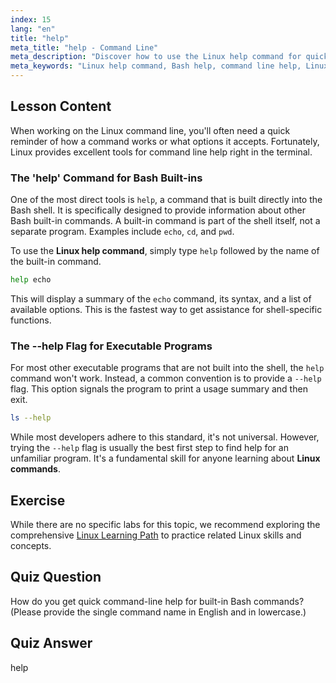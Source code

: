 ```yaml
---
index: 15
lang: "en"
title: "help"
meta_title: "help - Command Line"
meta_description: "Discover how to use the Linux help command for quick assistance in your terminal. This Bash tutorial explains how to get help for built-in shell commands and use the --help flag for other Linux programs."
meta_keywords: "Linux help command, Bash help, command line help, Linux commands, beginner Linux, Linux tutorial, Bash tutorial, shell built-in, command line assistance"
---
```


## Lesson Content

When working on the Linux command line, you'll often need a quick reminder of how a command works or what options it accepts. Fortunately, Linux provides excellent tools for command line help right in the terminal.

### The 'help' Command for Bash Built-ins

One of the most direct tools is `help`, a command that is built directly into the Bash shell. It is specifically designed to provide information about other Bash built-in commands. A built-in command is part of the shell itself, not a separate program. Examples include `echo`, `cd`, and `pwd`.

To use the **Linux help command**, simply type `help` followed by the name of the built-in command.

```bash
help echo
```

This will display a summary of the `echo` command, its syntax, and a list of available options. This is the fastest way to get assistance for shell-specific functions.

### The --help Flag for Executable Programs

For most other executable programs that are not built into the shell, the `help` command won't work. Instead, a common convention is to provide a `--help` flag. This option signals the program to print a usage summary and then exit.

```bash
ls --help
```

While most developers adhere to this standard, it's not universal. However, trying the `--help` flag is usually the best first step to find help for an unfamiliar program. It's a fundamental skill for anyone learning about **Linux commands**.

## Exercise

While there are no specific labs for this topic, we recommend exploring the comprehensive [Linux Learning Path](https://labex.io/learn/linux) to practice related Linux skills and concepts.

## Quiz Question

How do you get quick command-line help for built-in Bash commands? (Please provide the single command name in English and in lowercase.)

## Quiz Answer

help
